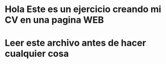# Hola Este es un ejercicio creando mi CV en una pagina WEB

# Leer este archivo antes de hacer cualquier cosa

